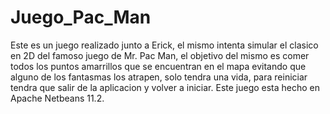 # Juego_Pac_Man
Este es un juego realizado junto a Erick, el mismo intenta simular el clasico en 2D del famoso juego de Mr. Pac Man, el objetivo del mismo es comer todos los puntos amarrillos que se encuentran en el mapa evitando que alguno de los fantasmas los atrapen, solo tendra una vida, para reiniciar tendra que salir de la aplicacion y volver a iniciar. Este juego esta hecho en Apache Netbeans 11.2.
